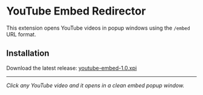 # YouTube Embed Redirector

This extension opens YouTube videos in popup windows using the `/embed` URL format.

## Installation

Download the latest release: [youtube-embed-1.0.xpi](https://github.com/Denveous/youtube-popup-firefox/releases/download/firefox/youtube-embed-1.0.xpi)

---

*Click any YouTube video and it opens in a clean embed popup window.*